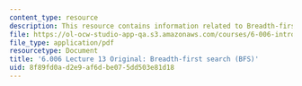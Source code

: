 ```yaml
---
content_type: resource
description: This resource contains information related to Breadth-first search (BFS).
file: https://ol-ocw-studio-app-qa.s3.amazonaws.com/courses/6-006-introduction-to-algorithms-fall-2011/8f89fd0ad2e9af6dbe075dd503e81d18_MIT6_006F11_lec13_orig.pdf
file_type: application/pdf
resourcetype: Document
title: '6.006 Lecture 13 Original: Breadth-first search (BFS)'
uid: 8f89fd0a-d2e9-af6d-be07-5dd503e81d18
---
```

